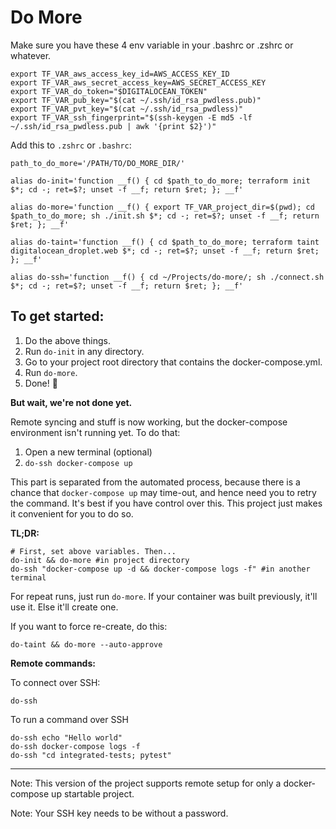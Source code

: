 # Do More

Make sure you have these 4 env variable in your .bashrc or .zshrc or whatever.

```
export TF_VAR_aws_access_key_id=AWS_ACCESS_KEY_ID
export TF_VAR_aws_secret_access_key=AWS_SECRET_ACCESS_KEY
export TF_VAR_do_token="$DIGITALOCEAN_TOKEN"
export TF_VAR_pub_key="$(cat ~/.ssh/id_rsa_pwdless.pub)"
export TF_VAR_pvt_key="$(cat ~/.ssh/id_rsa_pwdless)"
export TF_VAR_ssh_fingerprint="$(ssh-keygen -E md5 -lf ~/.ssh/id_rsa_pwdless.pub | awk '{print $2}')"
```

Add this to `.zshrc` or `.bashrc`:
```
path_to_do_more='/PATH/TO/DO_MORE_DIR/'

alias do-init='function __f() { cd $path_to_do_more; terraform init $*; cd -; ret=$?; unset -f __f; return $ret; }; __f'

alias do-more='function __f() { export TF_VAR_project_dir=$(pwd); cd $path_to_do_more; sh ./init.sh $*; cd -; ret=$?; unset -f __f; return $ret; }; __f'

alias do-taint='function __f() { cd $path_to_do_more; terraform taint digitalocean_droplet.web $*; cd -; ret=$?; unset -f __f; return $ret; }; __f'

alias do-ssh='function __f() { cd ~/Projects/do-more/; sh ./connect.sh $*; cd -; ret=$?; unset -f __f; return $ret; }; __f'
```

## To get started:
1. Do the above things.
2. Run `do-init` in any directory.
2. Go to your project root directory that contains the docker-compose.yml.
3. Run `do-more`.
4. Done! 🎉

**But wait, we're not done yet.**

Remote syncing and stuff is now working, but the docker-compose environment isn't running yet. To do that:
1. Open a new terminal (optional)
2. `do-ssh docker-compose up`

This part is separated from the automated process, because there is a chance that `docker-compose up` may time-out, and hence need you to retry the command.
It's best if you have control over this. This project just makes it convenient for you to do so.

**TL;DR:**
```
# First, set above variables. Then...
do-init && do-more #in project directory
do-ssh "docker-compose up -d && docker-compose logs -f" #in another terminal
```

For repeat runs, just run `do-more`. If your container was built previously, it'll use it. Else it'll create one.

If you want to force re-create, do this:
```
do-taint && do-more --auto-approve
```

**Remote commands:**

To connect over SSH:
```
do-ssh
```

To run a command over SSH
```
do-ssh echo "Hello world"
do-ssh docker-compose logs -f
do-ssh "cd integrated-tests; pytest"
```


---

Note: This version of the project supports remote setup for only a docker-compose up startable project.

Note: Your SSH key needs to be without a password.
